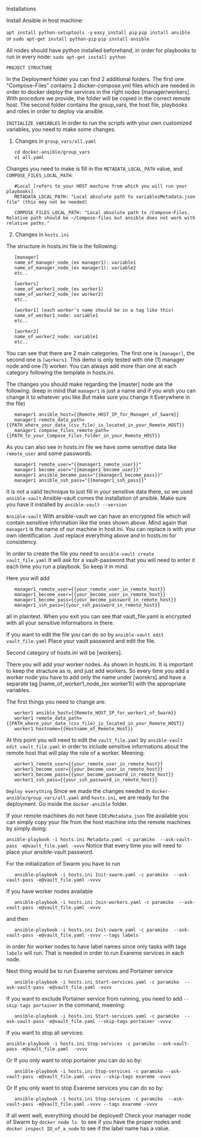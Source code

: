 Installations

Install Ansible in host machine:

```apt install python-setuptools -y```
```easy_install pip```
```pip install ansible```
or
```sudo apt-get install python-pip```
```pip install ansible```

All nodes should have python installed beforehand, in order for playbooks to run in every node:
```sudo apt-get install python```

```PROJECT STRUCTURE```

In the Deployment folder you can find 2 additional folders. 
   The first one "Compose-Files" contains 2 docker-compose.yml files which are needed in order to docker deploy the services in the right nodes [manager/workers]. With procedure we provide, the folder will be copied in the correct remote host. 
   The second folder contains the group_vars, the host file, playbooks and roles in order to deploy via ansible.

```INITIALIZE VARIABLES```
In order to run the scripts with your own customized variables, you need to make some changes.

1) Changes in ```group_vars/all.yaml```
```
   cd docker-ansible/group_vars
   vi all.yaml
```
Changes you need to make is fill in the ```METADATA_LOCAL_PATH``` value, and ```COMPOSE_FILES_LOCAL_PATH```:

```
   #Local [refers to your HOST machine from which you will run your playbooks]
   METADATA_LOCAL_PATH: "Local absolute path to variablesMetadata.json file" (this may not be needed)
   
   COMPOSE_FILES_LOCAL_PATH: "Local absolute path to /Compose-Files. Relative path should be ~/Compose-files but ansible does not work with relative paths."
```

2) Changes in ```hosts.ini```

The structure in hosts.ini file is the following:

```
   [manager]
   name_of_manager_node_(ex manager1): variable1
   name_of_manager_node_(ex manager1): variable2
   etc..
   
   [workers]
   name_of_worker1_node_(ex worker1)
   name_of_worker2_node_(ex worker2)
   etc..
   
   [worker1] (each worker's name should be in a tag like this)
   name_of_worker1_node: variable1
   etc..
   
   [worker2]
   name_of_worker2_node: variable1
   etc..
```
You can see that there are 2 main categories. The first one is ```[manager]```, the second one is ```[workers]```. This demo is only tested with one (1) manager node and one (1) worker. You can always add more than one at each category following the template in hosts.ini.

The changes you should make regarding the [master] node are the following: (keep in mind that ```manager1``` is just a name and if you wish you can change it to whatever you like But make sure you change it Everywhere in the file)

```
   manager1 ansible_host={{Remote_HOST_IP_for_Manager_of_Swarm}}
   manager1 remote_data_path={{PATH_where_your_data_(csv_file)_is_located_in_your_Remote_HOST}}
   manager1 compose_files_remote_path={{PATH_to_your_Compose_Files_folder_in_your_Remote_HOST}}
```
As you can also see in hosts.ini file we have some sensitive data like ```remote_user``` and some passwords. 
```
   manager1 remote_user="{{manager1_remote_user}}"
   manager1 become_user="{{manager1_become_user}}"
   manager1 ansible_become_pass="{{manager1_become_pass}}"
   manager1 ansible_ssh_pass="{{manager1_ssh_pass}}"
```
It is not a valid technique to just fill in your sensitive data there, so we used ```ansible-vault```
Ansible-vault comes the installation of ansible. Make sure you have it installed by ```ansible-vault --version```

```Ansible-vault```
With ansible-vault we can have an encrypted file which will contain sensitive information like the ones shown above.
Mind again that ```manager1``` is the name of our machine in host.ini. You can replace is with your own identification. Just replace everything above and in hosts.ini for consistency.

In order to create the file you need to
```ansible-vault create vault_file.yaml```
It will ask for a vault-password that you will need to enter it each time you run a playbook. So keep it in mind.

Here you will add
```
   manager1_remote_user={{your_remote_user_in_remote_host}}
   manager1_become_user={{your_become_user_in_remote_host}}
   manager1_become_pass={{your_become_password_in_remote_host}}
   manager1_ssh_pass={{your_ssh_password_in_remote_host}}
```
all in plaintext. When you exit you can see that vault_file.yaml is encrypted with all your sensitive informations in there.

If you want to edit the file you can do so by
```ansible-vault edit vault_file.yaml```
Place your vault password and edit the file.

Second category of hosts.ini will be [workers]. 

There you will add your worker nodes. As shown in hosts.ini. It is important to keep the stracture as is, and just add workers. So every time you add a worker node you have to add only the name under [worekrs] and have a separate tag [name_of_worker1_node_(ex worker1)] with the appropriate variables. 

The first things you need to change are:
```
   worker1 ansible_host={{Remote_HOST_IP_for_worker1_of_Swarm}}
   worker1 remote_data_path={{PATH_where_your_data_(csv_file)_is_located_in_your_Remote_HOST}}
   worker1 hostname={{Hostname_of_Remote_Host}}
```

At this point you will need to edit the ```vault_file.yaml``` by ```ansible-vault edit vault_file.yaml``` in order to include sensitive informations about the remote host that will play the role of a worker. Meening:

```
   worker1_remote_user={{your_remote_user_in_remote_host}}
   worker1_become_user={{your_become_user_in_remote_host}}
   worker1_become_pass={{your_become_password_in_remote_host}}
   worker1_ssh_pass={{your_ssh_password_in_remote_host}}
```

```Deploy everything```
Since we made the changes needed in ```docker-ansible/group_vars/all.yaml``` and ```hosts.ini```, we are ready for the deployment. Go inside the ```docker-ansible``` folder.

If your remote machines do not have ```CDEsMetadata.json``` file available you can simply copy your file from the host machine into the remote machines by simply doing:

```ansible-playbook -i hosts.ini Metadata.yaml -c paramiko  --ask-vault-pass -e@vault_file.yaml -vvvv``` 
Notice that every time you will need to place your ansible-vault password.

For the initialization of Swarm you have to run
```
   ansible-playbook -i hosts.ini Init-swarm.yaml -c paramiko  --ask-vault-pass -e@vault_file.yaml -vvvv
```

If you have worker nodes available
```
   ansible-playbook -i hosts.ini Join-workers.yaml -c paramiko  --ask-vault-pass -e@vault_file.yaml -vvvv
```
and then
```
   ansible-playbook -i hosts.ini Init-swarm.yaml -c paramiko  --ask-vault-pass -e@vault_file.yaml -vvvv --tags labels
``` 
in order for worker nodes to have label names since only tasks with tags ```labels``` will run. That is needed in order to run Exareme services in each node.

Next thing would be to run Exareme services and Portainer service
```
   ansible-playbook -i hosts.ini Start-services.yaml -c paramiko  --ask-vault-pass -e@vault_file.yaml -vvvv
```
If you want to exclude Portainer service from running, you need to add ```--skip-tags portainer``` in the command, meening:
```
   ansible-playbook -i hosts.ini Start-services.yaml -c paramiko  --ask-vault-pass -e@vault_file.yaml --skip-tags portainer -vvvv
```
If you want to stop all services:
```
ansible-playbook -i hosts.ini Stop-services -c paramiko --ask-vault-pass -e@vault_file.yaml  -vvvv
```
Or If you only want to stop portainer you can do so by:
```
   ansible-playbook -i hosts.ini Stop-services -c paramiko --ask-vault-pass -e@vault_file.yaml -vvvv --skip-tags exareme -vvvv
```
Or If you only want to stop Exareme services you can do so by:
```
   ansible-playbook -i hosts.ini Stop-services -c paramiko  --ask-vault-pass -e@vault_file.yaml -vvvv --tags exareme -vvvv
```

If all went well, everything should be deployed! Check your manager node of Swarm by 
```docker node ls ``` to see if you have the proper nodes and ```docker inspect ID_of_a_node``` to see if the label name has a value. 
